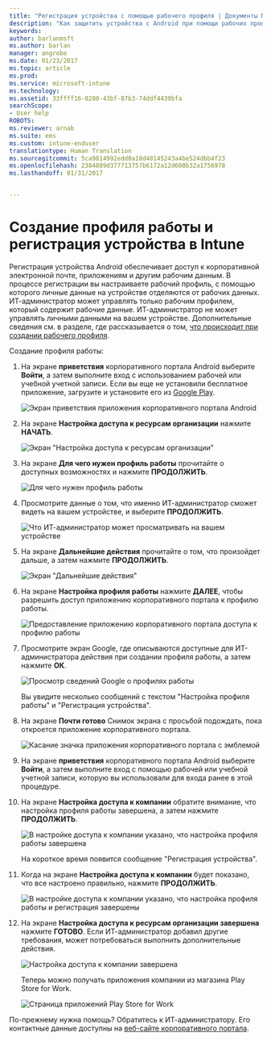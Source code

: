 ```yaml
---
title: "Регистрация устройства с помощью рабочего профиля | Документы Майкрософт"
description: "Как защитить устройства с Android при помощи рабочих профилей."
keywords: 
author: barlanmsft
ms.author: barlan
manager: angrobe
ms.date: 01/23/2017
ms.topic: article
ms.prod: 
ms.service: microsoft-intune
ms.technology: 
ms.assetid: 33ffff16-0280-43bf-87b3-74ddf4439bfa
searchScope:
- User help
ROBOTS: 
ms.reviewer: arnab
ms.suite: ems
ms.custom: intune-enduser
translationtype: Human Translation
ms.sourcegitcommit: 5ca9814992edd0a18d48145243a4be524dbb4f23
ms.openlocfilehash: 2384889d377713757b6172a12d608b32a1756978
ms.lasthandoff: 01/31/2017


---
```



# <a name="create-a-work-profile-and-enroll-your-device-in-intune"></a>Создание профиля работы и регистрация устройства в Intune

Регистрация устройства Android обеспечивает доступ к корпоративной электронной почте, приложениям и другим рабочим данным. В процессе регистрации вы настраиваете рабочий профиль, с помощью которого личные данные на устройстве отделяются от рабочих данных. ИТ-администратор может управлять только рабочим профилем, который содержит рабочие данные. ИТ-администратор не может управлять личными данными на вашем устройстве. Дополнительные сведения см. в разделе, где рассказывается о том, [что происходит при создании рабочего профиля](what-happens-when-you-create-a-work-profile-android.md).

Создание профиля работы:

1.  На экране **приветствия** корпоративного портала Android выберите **Войти**, а затем выполните вход с использованием рабочей или учебной учетной записи. Если вы еще не установили бесплатное приложение, загрузите и установите его из [Google Play](http://play.google.com/store/apps/details?id=com.microsoft.windowsintune.companyportal).

    ![Экран приветствия приложения корпоративного портала Android](./media/and-enroll-0-welcome-screen.png)

2. На экране **Настройка доступа к ресурсам организации** нажмите **НАЧАТЬ**.

    ![Экран "Настройка доступа к ресурсам организации"](./media/andr-afw-begin-company-access-setup.png)

3.  На экране **Для чего нужен профиль работы** прочитайте о доступных возможностях и нажмите **ПРОДОЛЖИТЬ**.

    ![Для чего нужен профиль работы](./media/andr-afw-why-create-a-work-profile.png)

4.  Просмотрите данные о том, что именно ИТ-администратор сможет видеть на вашем устройстве, и выберите **ПРОДОЛЖИТЬ**.

    ![Что ИТ-администратор может просматривать на вашем устройстве](./media/andr-afw-what-it-can-see-on-your-device.png)

5.  На экране **Дальнейшие действия** прочитайте о том, что произойдет дальше, а затем нажмите **ПРОДОЛЖИТЬ**.

    ![Экран "Дальнейшие действия"](./media/andr-afw-what-comes-next.png)

6. На экране **Настройка профиля работы** нажмите **ДАЛЕЕ**, чтобы разрешить доступ приложению корпоративного портала к профилю работы.

    ![Предоставление приложению корпоративного портала доступа к профилю работы](./media/andr-afw-tap-next-to-set-up-work-profile.png)

7. Просмотрите экран Google, где описываются доступные для ИТ-администратора действия при создании профиля работы, а затем нажмите **ОК**.

    ![Просмотр сведений Google о профилях работы](./media/andr-afw-google-screen-what-it-can-do.png)

    Вы увидите несколько сообщений с текстом "Настройка профиля работы" и "Регистрация устройства".

8. На экране **Почти готово** Снимок экрана с просьбой подождать, пока откроется приложение корпоративного портала.

    ![Касание значка приложения корпоративного портала с эмблемой](./media/andr-afw-tap-work-badged-company-portal-icon2.png)

9. На экране **приветствия** корпоративного портала Android выберите **Войти**, а затем выполните вход с помощью рабочей или учебной учетной записи, которую вы использовали для входа ранее в этой процедуре.

10. На экране **Настройка доступа к компании** обратите внимание, что настройка профиля работы завершена, а затем нажмите **ПРОДОЛЖИТЬ**.

    ![В настройке доступа к компании указано, что настройка профиля работы завершена](./media/andr-afw-work-profile-now-set-up.png)

    На короткое время появится сообщение "Регистрация устройства".

11. Когда на экране **Настройка доступа к компании** будет показано, что все настроено правильно, нажмите **ПРОДОЛЖИТЬ**.

    ![В настройке доступа к компании указано, что настройка профиля работы и регистрация завершены](./media/andr-afw-company-access-setup-green-checks.png)

12. На экране **Настройка доступа к ресурсам организации завершена** нажмите **ГОТОВО**. Если ИТ-администратор добавил другие требования, может потребоваться выполнить дополнительные действия.

    ![Настройка доступа к компании завершена](./media/andr-afw-company-access-setup-complete.png)

    Теперь можно получать приложения компании из магазина Play Store for Work.

    ![Страница приложений Play Store for Work](./media/andr-afw-tap-work-play-store-icon.png)

По-прежнему нужна помощь? Обратитесь к ИТ-администратору. Его контактные данные доступны на [веб-сайте корпоративного портала](http://portal.manage.microsoft.com).

